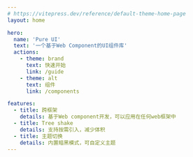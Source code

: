 ```yaml
---
# https://vitepress.dev/reference/default-theme-home-page
layout: home

hero:
  name: 'Pure UI'
  text: '一个基于Web Component的UI组件库'
  actions:
    - theme: brand
      text: 快速开始
      link: /guide
    - theme: alt
      text: 组件
      link: /components

features:
  - title: 跨框架
    details: 基于Web component开发，可以应用在任何web框架中
  - title: Tree shake
    details: 支持按需引入，减少体积
  - title: 主题切换
    details: 内置暗黑模式，可自定义主题
---
```

